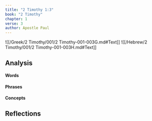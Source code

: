 ```yaml
---
title: "2 Timothy 1:3"
book: "2 Timothy"
chapter: 1
verse: 3
author: Apostle Paul
---
```

![[/Greek/2 Timothy/001/2 Timothy-001-003G.md#Text]]
![[/Hebrew/2 Timothy/001/2 Timothy-001-003H.md#Text]]

## Analysis

#### Words

#### Phrases

#### Concepts

## Reflections
